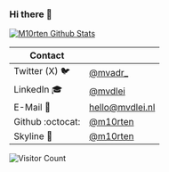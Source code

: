 ### Hi there 👋
[![M10rten Github Stats](https://github-readme-stats.vercel.app/api?username=m10rten&count_private=true&show_icons=true&theme=github_dark)](https://github.com/m10rten)
<!-- <a href="#">
  <img style="width:100%;" src="https://raw.githubusercontent.com/m10rten/m10rten/main/banner.png" title="m10rten" alt="profile banner" />
</a> -->
| Contact | |
| -- | -- |
| Twitter (X) 🐦| [@mvadr_](https://twitter.com/mvadr_/) |
| LinkedIn    🎓| [@mvdlei](https://www.linkedin.com/in/mvdlei) |
| E-Mail      📧| [hello@mvdlei.nl](mailto:hello@mvdlei.nl) |
| Github :octocat:| [@m10rten](https://github.com/m10rten) |
| Skyline   🌃| [@m10rten](https://skyline.github.com/m10rten/) |

![Visitor Count](https://profile-counter.glitch.me/m10rten/count.svg)

